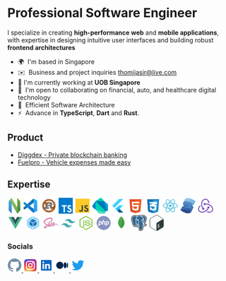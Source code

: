 # Professional Software Engineer

I specialize in creating **high-performance web** and **mobile applications**, with expertise in designing intuitive
user interfaces and building robust **frontend architectures**

- 🌍  I'm based in Singapore
- ✉️  Business and project inquiries [thomijasir@live.com](mailto:thomijasir@live.com)
- 🚀 I'm currently working at **UOB Singapore**
- 🤝  I'm open to collaborating on financial, auto, and healthcare digital technology
- 🧠  Efficient Software Architecture
- ⚡  Advance in **TypeScript**, **Dart** and **Rust**.

## Product

- [Diggdex - Private blockchain banking](https://diggdex.com/)
- [Fuelpro - Vehicle expenses made easy](https://fuelpro.io/)

## Expertise

<p align="left">
    <img src="https://raw.githubusercontent.com/thomijasir/dotfiles/refs/heads/main/icons/neovim.svg" width="32" height="36" alt="Neovim" />
    <img src="https://raw.githubusercontent.com/thomijasir/dotfiles/refs/heads/main/icons/vscode.svg" width="36" height="36" alt="Vscode" />
    <img src="https://raw.githubusercontent.com/thomijasir/dotfiles/refs/heads/main/icons/rust.svg" width="36" height="36" alt="Rust" />
    <img src="https://raw.githubusercontent.com/thomijasir/dotfiles/refs/heads/main/icons/typescript.svg" width="32" height="36" alt="TypeScript" />
    <img src="https://raw.githubusercontent.com/thomijasir/dotfiles/refs/heads/main/icons/javascript.svg" width="36" height="36" alt="JavaScript" />
    <img src="https://raw.githubusercontent.com/thomijasir/dotfiles/refs/heads/main/icons/dart.svg" width="36" height="36" alt="Dart" />
    <img src="https://raw.githubusercontent.com/thomijasir/dotfiles/refs/heads/main/icons/flutter.svg" width="36" height="36" alt="Flutter" />
    <img src="https://raw.githubusercontent.com/thomijasir/dotfiles/refs/heads/main/icons/html5.svg" width="36" height="36" alt="HTML5" />
    <img src="https://raw.githubusercontent.com/thomijasir/dotfiles/refs/heads/main/icons/css3.svg" width="36" height="36" alt="CSS3" />
    <img src="https://raw.githubusercontent.com/thomijasir/dotfiles/refs/heads/main/icons/react.svg" width="36" height="36" alt="React" />
    <img src="https://raw.githubusercontent.com/thomijasir/dotfiles/refs/heads/main/icons/solidjs.svg" width="36" height="36" alt="SolidJS" />
    <img src="https://raw.githubusercontent.com/thomijasir/dotfiles/refs/heads/main/icons/redux.svg" width="36" height="36" alt="Redux" />
    <img src="https://raw.githubusercontent.com/thomijasir/dotfiles/refs/heads/main/icons/vue.svg" width="36" height="36" alt="Vue" />
    <img src="https://raw.githubusercontent.com/thomijasir/dotfiles/refs/heads/main/icons/webpack.svg" width="36" height="36" alt="Webpack" />
    <img src="https://raw.githubusercontent.com/thomijasir/dotfiles/refs/heads/main/icons/sass.svg" width="36" height="36" alt="Sass" />
    <img src="https://raw.githubusercontent.com/thomijasir/dotfiles/refs/heads/main/icons/tailwind.svg" width="36" height="36" alt="TailwindCSS" />
    <img src="https://raw.githubusercontent.com/thomijasir/dotfiles/refs/heads/main/icons/nodejs.svg" width="36" height="36" alt="NodeJS" />
    <img src="https://raw.githubusercontent.com/thomijasir/dotfiles/refs/heads/main/icons/php.svg" width="36" height="36" alt="PHP" />
    <img src="https://raw.githubusercontent.com/thomijasir/dotfiles/refs/heads/main/icons/mongo.svg" width="36" height="36" alt="MongoDB" />
    <img src="https://raw.githubusercontent.com/thomijasir/dotfiles/refs/heads/main/icons/postgresql.svg" width="36" height="36" alt="PostgreSQL" />
    <img src="https://raw.githubusercontent.com/thomijasir/dotfiles/refs/heads/main/icons/bash.svg" width="36" height="36" alt="Bash" />
</p>

### Socials

<p align="left">
    <a href="https://www.github.com/thomijasir" target="_blank" rel="noreferrer">
        <img src="https://raw.githubusercontent.com/thomijasir/dotfiles/refs/heads/main/icons/github.svg" width="32" height="32" />
    </a>
    <a href="http://www.instagram.com/thomijasir" target="_blank" rel="noreferrer">
        <img src="https://raw.githubusercontent.com/thomijasir/dotfiles/refs/heads/main/icons/instagram.svg" width="32" height="32" />
    </a> 
    <a href="https://www.linkedin.com/in/thomijasir" target="_blank" rel="noreferrer">
        <img src="https://raw.githubusercontent.com/thomijasir/dotfiles/refs/heads/main/icons/linkedin.svg" width="32" height="32" />
    </a>
    <a href="http://www.medium.com/@thomijasir" target="_blank" rel="noreferrer">
        <img src="https://raw.githubusercontent.com/thomijasir/dotfiles/refs/heads/main/icons/medium.svg" width="32" height="32" />
    </a>
    <a href="https://www.twitter.com/thomijasirs" target="_blank" rel="noreferrer">
        <img src="https://raw.githubusercontent.com/thomijasir/dotfiles/refs/heads/main/icons/x.svg" width="32" height="32" />
    </a>
</p>
